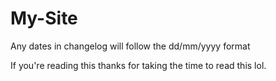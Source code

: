 # My-Site

Any dates in changelog will follow the dd/mm/yyyy format

If you're reading this thanks for taking the time to read this lol.
